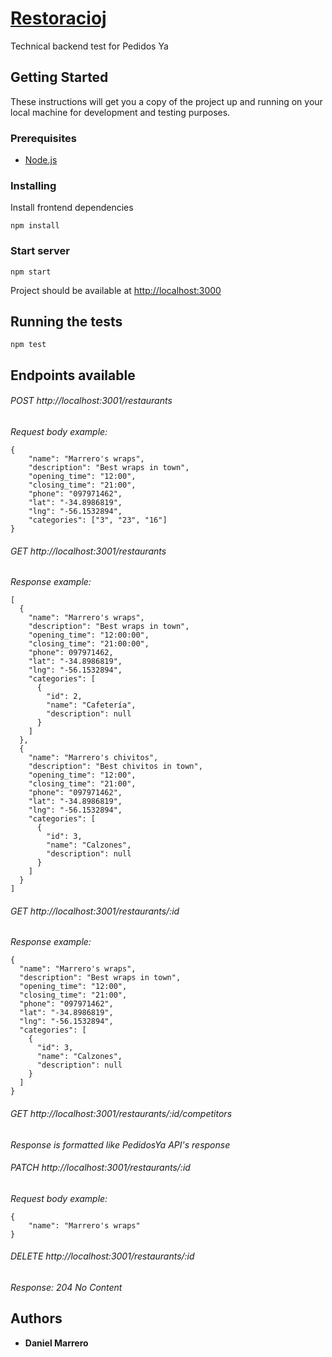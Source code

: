 # [Restoracioj](https://translate.google.es/#eo/es/Restoracioj)

Technical backend test for Pedidos Ya

## Getting Started

These instructions will get you a copy of the project up and running on your local machine for development and testing purposes.

### Prerequisites

* [Node.js](https://nodejs.org/es/)

### Installing

Install frontend dependencies

```
npm install
```

### Start server

```
npm start
```

Project should be available at [http://localhost:3000](http://localhost:3001)

## Running the tests

```
npm test
```

## Endpoints available

###### POST http://localhost:3001/restaurants
*Request body example:*
```
{
	"name": "Marrero's wraps",
	"description": "Best wraps in town",
	"opening_time": "12:00",
	"closing_time": "21:00",
	"phone": "097971462",
	"lat": "-34.8986819",
	"lng": "-56.1532894",
	"categories": ["3", "23", "16"]
}
```


###### GET http://localhost:3001/restaurants
*Response example:*
```
[
  {
    "name": "Marrero's wraps",
    "description": "Best wraps in town",
    "opening_time": "12:00:00",
    "closing_time": "21:00:00",
    "phone": 097971462,
    "lat": "-34.8986819",
    "lng": "-56.1532894",
    "categories": [
      {
        "id": 2,
        "name": "Cafetería",
        "description": null
      }
    ]
  },
  {
    "name": "Marrero's chivitos",
    "description": "Best chivitos in town",
    "opening_time": "12:00",
    "closing_time": "21:00",
    "phone": "097971462",
    "lat": "-34.8986819",
    "lng": "-56.1532894",
    "categories": [
      {
        "id": 3,
        "name": "Calzones",
        "description": null
      }
    ]
  }
]
```


###### GET http://localhost:3001/restaurants/:id
*Response example:*
```
{
  "name": "Marrero's wraps",
  "description": "Best wraps in town",
  "opening_time": "12:00",
  "closing_time": "21:00",
  "phone": "097971462",
  "lat": "-34.8986819",
  "lng": "-56.1532894",
  "categories": [
    {
      "id": 3,
      "name": "Calzones",
      "description": null
    }
  ]
}
```


###### GET http://localhost:3001/restaurants/:id/competitors
*Response is formatted like PedidosYa API's response*


###### PATCH http://localhost:3001/restaurants/:id
*Request body example:*
```
{
	"name": "Marrero's wraps"
}
```


###### DELETE http://localhost:3001/restaurants/:id
*Response: 204 No Content*

## Authors

* **Daniel Marrero**
